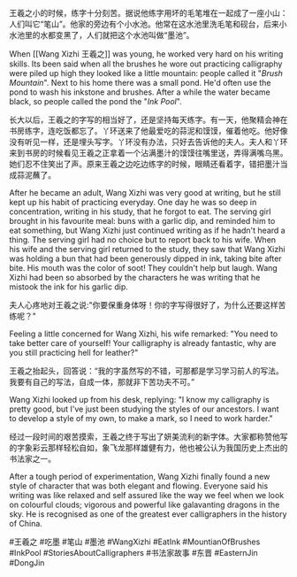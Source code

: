 王羲之小的时候，练字十分刻苦。据说他练字用坏的毛笔堆在一起成了一座小山：人们叫它“笔山”。他家的旁边有个小水池。他常在这水池里洗毛笔和砚台，后来小水池里的水都变黑了，人们就把这个水池叫做“墨池”。

When [[Wang Xizhi 王羲之]] was young, he worked very hard on his writing skills. Its been said when all the brushes he wore out practicing calligraphy were piled up high they looked like a little mountain: people called it "*Brush Mountain*". Next to his home there was a small pond. He'd often use the pond to wash his inkstone and brushes. After a while the water became black, so people called the pond the "*Ink Pool*".

长大以后，王羲之的字写的相当好了，还是坚持每天练字。有一天，他聚精会神在书房练字，连吃饭都忘了。丫环送来了他最爱吃的蒜泥和馍馍，催着他吃。他好像没有听见一样，还是埋头写字。丫环没有办法，只好去告诉他的夫人。夫人和丫环来到书房的时候看见王羲之正拿着一个沾满墨汁的馍馍往嘴里送，弄得满嘴乌黑。她们忍不住笑出了声。原来王羲之边吃边练字的时候，眼睛还看着字，错把墨汁当成蒜泥蘸了。

After he became an adult, Wang Xizhi was very good at writing, but he still kept up his habit of practicing everyday. One day he was so deep in concentration, writing in his study, that he forgot to eat. The serving girl brought in his favourite meal: buns with a garlic dip, and reminded him to eat something, but Wang Xizhi just continued writing as if he hadn't heard a thing. The serving girl had no choice but to report back to his wife. When his wife and the serving girl returned to the study, they saw that Wang Xizhi was holding a bun that had been generously dipped in ink, taking bite after bite. His mouth was the color of soot! They couldn't help but laugh. Wang Xizhi had been so absorbed by the characters he was writing that he mistook the ink for his garlic dip.

夫人心疼地对王羲之说:"你要保重身体呀！你的字写得很好了，为什么还要这样苦练呢？"

Feeling a little concerned for Wang Xizhi, his wife remarked: "You need to take better care of yourself! Your calligraphy is already fantastic, why are you still practicing hell for leather?"

王羲之抬起头，回答说：“我的字虽然写的不错，可那都是学习学习前人的写法。我要有自己的写法，自成一体，那就非下苦功夫不可。”

Wang Xizhi looked up from his desk, replying: "I know my calligraphy is pretty good, but I've just been studying the styles of our ancestors. I want to develop a style of my own, to make a mark, so I need to work harder."

经过一段时间的艰苦摸索，王羲之终于写出了妍美流利的新字体。大家都称赞他写的字象彩云那样轻松自如，象飞龙那样雄健有力，他也被公认为我国历史上杰出的书法家之一。

After a tough period of experimentation, Wang Xizhi finally found a new style of character that was both elegant and flowing. Everyone said his writing was like relaxed and self assured like the way we feel when we look on colourful clouds; vigorous and powerful like galavanting dragons in the sky. He is recognised as one of the greatest ever calligraphers in the history of China. 

#王羲之 #吃墨 #笔山 #墨池 #WangXizhi #EatInk
#MountianOfBrushes #InkPool #StoriesAboutCalligraphers 
#书法家故事 #东晋 #EasternJin #DongJin 
